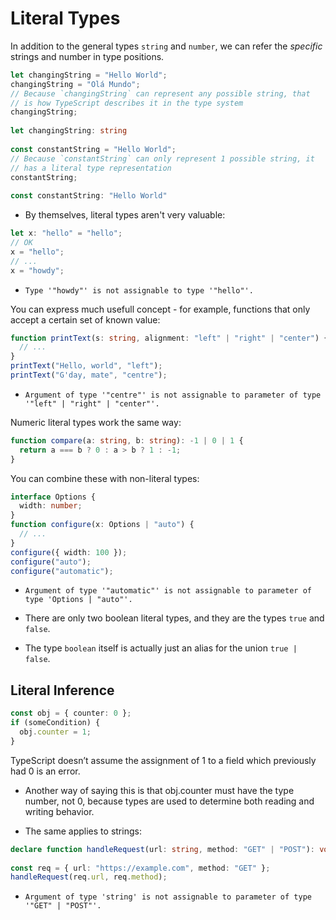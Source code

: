 # Literal Types

In addition to the general types `string` and `number`, we can refer the *specific* strings and number in type positions.

```ts
let changingString = "Hello World";
changingString = "Olá Mundo";
// Because `changingString` can represent any possible string, that
// is how TypeScript describes it in the type system
changingString;
      
let changingString: string
 
const constantString = "Hello World";
// Because `constantString` can only represent 1 possible string, it
// has a literal type representation
constantString;
      
const constantString: "Hello World"
```

- By themselves, literal types aren't very valuable:

```ts
let x: "hello" = "hello";
// OK
x = "hello";
// ...
x = "howdy";
```

- `Type '"howdy"' is not assignable to type '"hello"'.`

You can express much usefull concept - for example, functions that only accept a certain set of known value:

```ts
function printText(s: string, alignment: "left" | "right" | "center") {
  // ...
}
printText("Hello, world", "left");
printText("G'day, mate", "centre");
```

- `Argument of type '"centre"' is not assignable to parameter of type '"left" | "right" | "center"'.`

Numeric literal types work the same way:

```ts
function compare(a: string, b: string): -1 | 0 | 1 {
  return a === b ? 0 : a > b ? 1 : -1;
}
```

You can combine these with non-literal types: 

```ts
interface Options {
  width: number;
}
function configure(x: Options | "auto") {
  // ...
}
configure({ width: 100 });
configure("auto");
configure("automatic");
```

- `Argument of type '"automatic"' is not assignable to parameter of type 'Options | "auto"'.`

- There are only two boolean literal types, and they are the types `true` and `false`. 
- The type `boolean` itself is actually just an alias for the union `true | false`.

## Literal Inference

```ts
const obj = { counter: 0 };
if (someCondition) {
  obj.counter = 1;
}
```

TypeScript doesn’t assume the assignment of 1 to a field which previously had 0 is an error. 

- Another way of saying this is that obj.counter must have the type number, not 0, because types are used to determine both reading and writing behavior.

- The same applies to strings:

```ts
declare function handleRequest(url: string, method: "GET" | "POST"): void;
 
const req = { url: "https://example.com", method: "GET" };
handleRequest(req.url, req.method);
```

- `Argument of type 'string' is not assignable to parameter of type '"GET" | "POST"'.`